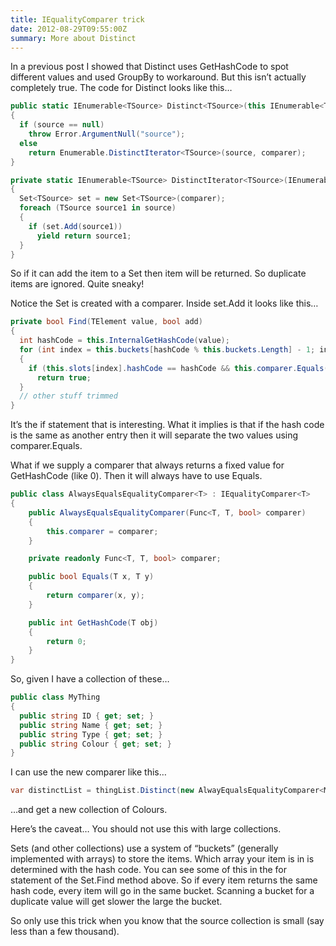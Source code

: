 ```yaml
---
title: IEqualityComparer trick
date: 2012-08-29T09:55:00Z
summary: More about Distinct
---
```


In a previous post I showed that Distinct  uses GetHashCode to spot different values and used GroupBy to workaround.
But this isn’t actually completely true.
The code for Distinct looks like this…
```csharp
public static IEnumerable<TSource> Distinct<TSource>(this IEnumerable<TSource> source, IEqualityComparer<TSource> comparer)
{
  if (source == null)
    throw Error.ArgumentNull("source");
  else
    return Enumerable.DistinctIterator<TSource>(source, comparer);
}

private static IEnumerable<TSource> DistinctIterator<TSource>(IEnumerable<TSource> source, IEqualityComparer<TSource> comparer)
{
  Set<TSource> set = new Set<TSource>(comparer);
  foreach (TSource source1 in source)
  {
    if (set.Add(source1))
      yield return source1;
  }
}
```

So if it can add the item to a Set<T> then item will be returned. So duplicate items are ignored. Quite sneaky!

Notice the Set is created with a comparer. Inside set.Add it looks like this…
```csharp
private bool Find(TElement value, bool add)
{
  int hashCode = this.InternalGetHashCode(value);
  for (int index = this.buckets[hashCode % this.buckets.Length] - 1; index >= 0; index = this.slots[index].next)
  {
    if (this.slots[index].hashCode == hashCode && this.comparer.Equals(this.slots[index].value, value))
      return true;
  }
  // other stuff trimmed
}
```

It’s the if statement that is interesting. What it implies is that if the hash code is the same as another entry then it will separate the two values using comparer.Equals.

What if we supply a comparer that always returns a fixed value for GetHashCode (like 0). Then it will always have to use Equals.
```csharp
public class AlwaysEqualsEqualityComparer<T> : IEqualityComparer<T>
{
    public AlwaysEqualsEqualityComparer(Func<T, T, bool> comparer)
    {
        this.comparer = comparer;
    }

    private readonly Func<T, T, bool> comparer;

    public bool Equals(T x, T y)
    {
        return comparer(x, y);
    }

    public int GetHashCode(T obj)
    {
        return 0;
    }
}
```

So, given I have a collection of these…

```csharp
public class MyThing
{
  public string ID { get; set; }
  public string Name { get; set; }
  public string Type { get; set; }
  public string Colour { get; set; }
}
```
I can use the new comparer like this…

```csharp
var distinctList = thingList.Distinct(new AlwayEqualsEqualityComparer<MyThing>((x,y) => x.Colour == y.Colour);
```
…and get a new collection of Colours.


Here’s the caveat… You should not use this with large collections.

Sets (and other collections) use a system of “buckets” (generally implemented with arrays) to store the items. Which array your item is in is determined with the hash code. You can see some of this in the for statement of the Set.Find method above. So if every item returns the same hash code, every item will go in the same bucket. Scanning a bucket for a duplicate value will get slower the large the bucket.

So only use this trick when you know that the source collection is small (say less than a few thousand).